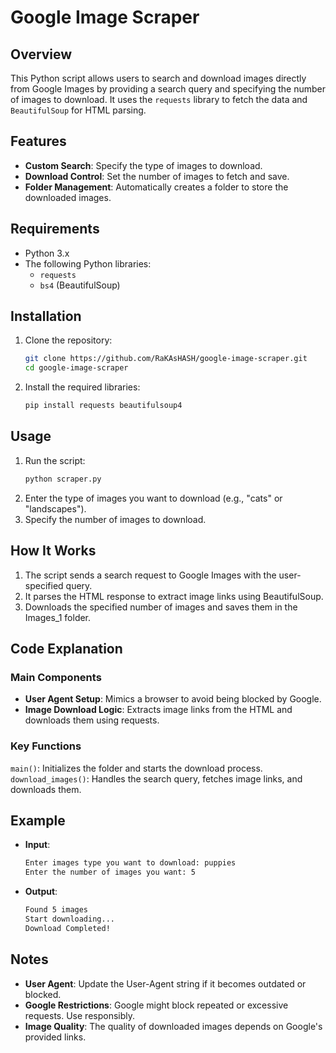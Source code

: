 # Google Image Scraper

## Overview
This Python script allows users to search and download images directly from Google Images by providing a search query and specifying the number of images to download. It uses the `requests` library to fetch the data and `BeautifulSoup` for HTML parsing.

## Features
- **Custom Search**: Specify the type of images to download.
- **Download Control**: Set the number of images to fetch and save.
- **Folder Management**: Automatically creates a folder to store the downloaded images.

## Requirements
- Python 3.x
- The following Python libraries:
  - `requests`
  - `bs4` (BeautifulSoup)

## Installation
1. Clone the repository:
   ```bash
   git clone https://github.com/RaKAsHASH/google-image-scraper.git
   cd google-image-scraper
2. Install the required libraries:
   ```bash
   pip install requests beautifulsoup4

## Usage
1. Run the script:
   ```bash
   python scraper.py
2. Enter the type of images you want to download (e.g., "cats" or "landscapes").
3. Specify the number of images to download.

## How It Works
1. The script sends a search request to Google Images with the user-specified query.
2. It parses the HTML response to extract image links using BeautifulSoup.
3. Downloads the specified number of images and saves them in the Images_1 folder.

## Code Explanation

### Main Components
- **User Agent Setup**: Mimics a browser to avoid being blocked by Google.
- **Image Download Logic**: Extracts image links from the HTML and downloads them using requests.
### Key Functions
`main()`: Initializes the folder and starts the download process. <br/>
`download_images()`: Handles the search query, fetches image links, and downloads them.

## Example
- **Input**:
  ```bash
  Enter images type you want to download: puppies
  Enter the number of images you want: 5
- **Output**:
  ```bash
  Found 5 images
  Start downloading...
  Download Completed!

## Notes

- **User Agent**: Update the User-Agent string if it becomes outdated or blocked.
- **Google Restrictions**: Google might block repeated or excessive requests. Use responsibly.
- **Image Quality**: The quality of downloaded images depends on Google's provided links.




